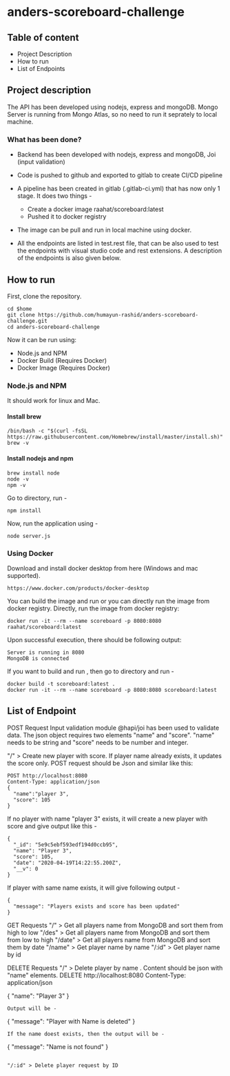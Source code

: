 # anders-scoreboard-challenge

## Table of content

- Project Description
- How to run
- List of Endpoints

## Project description

The API has been developed using nodejs, express and mongoDB. Mongo Server is running from Mongo Atlas, so no need to run it seprately to local machine.

### What has been done?

- Backend has been developed with nodejs, express and mongoDB, Joi (input validation)
- Code is pushed to github and exported to gitlab to create CI/CD pipeline
- A pipeline has been created in gitlab (.gitlab-ci.yml) that has now only 1 stage. It does two things -

  - Create a docker image raahat/scoreboard:latest
  - Pushed it to docker registry

- The image can be pull and run in local machine using docker.
- All the endpoints are listed in test.rest file, that can be also used to test the endpoints with visual studio code and rest extensions. A description of the endpoints is also given below.

## How to run

First, clone the repository.

```
cd $home
git clone https://github.com/humayun-rashid/anders-scoreboard-challenge.git
cd anders-scoreboard-challenge
```

Now it can be run using:

- Node.js and NPM
- Docker Build (Requires Docker)
- Docker Image (Requires Docker)

### Node.js and NPM

It should work for linux and Mac.

#### Install brew

```
/bin/bash -c "$(curl -fsSL https://raw.githubusercontent.com/Homebrew/install/master/install.sh)"
brew -v
```

#### Install nodejs and npm

```
brew install node
node -v
npm -v
```

Go to directory, run -

```
npm install
```

Now, run the application using -

```
node server.js
```

### Using Docker

Download and install docker desktop from here (Windows and mac supported).

```
https://www.docker.com/products/docker-desktop
```

You can build the image and run or you can directly run the image from docker registry.
Directly, run the image from docker registry:

```
docker run -it --rm --name scoreboard -p 8080:8080 raahat/scoreboard:latest
```

Upon successful execution, there should be following output:

```
Server is running in 8080
MongoDB is connected
```

If you want to build and run , then go to directory and run -

```
docker build -t scoreboard:latest .
docker run -it --rm --name scoreboard -p 8080:8080 scoreboard:latest
```

## List of Endpoint

POST Request
Input validation module @hapi/joi has been used to validate data. The json object requires two elements "name" and "score". "name" needs to be string and "score" needs to be number and integer.

"/" > Create new player with score. If player name already exists, it updates the score only.
POST request should be Json and similar like this:

```
POST http://localhost:8080
Content-Type: application/json
{
  "name":"player 3",
  "score": 105
}
```

If no player with name "player 3" exists, it will create a new player with score and give output like this -

```
{
  "_id": "5e9c5ebf593edf194d0ccb95",
  "name": "Player 3",
  "score": 105,
  "date": "2020-04-19T14:22:55.200Z",
  "__v": 0
}
```

If player with same name exists, it will give following output -

```
{
  "message": "Players exists and score has been updated"
}
```

GET Requests
"/" > Get all players name from MongoDB and sort them from high to low
"/des" > Get all players name from MongoDB and sort them from low to high
"/date" > Get all players name from MongoDB and sort them by date
"/name" > Get player name by name
"/:id" > Get player name by id

DELETE Requests
"/" > Delete player by name .
Content should be json with "name" elements.
DELETE http://localhost:8080
Content-Type: application/json

{
"name": "Player 3"
}

```
Output will be -
```

{
"message": "Player with Name is deleted"
}

```
If the name doest exists, then the output will be -
```

{
"message": "Name is not found"
}

```

"/:id" > Delete player request by ID
```
